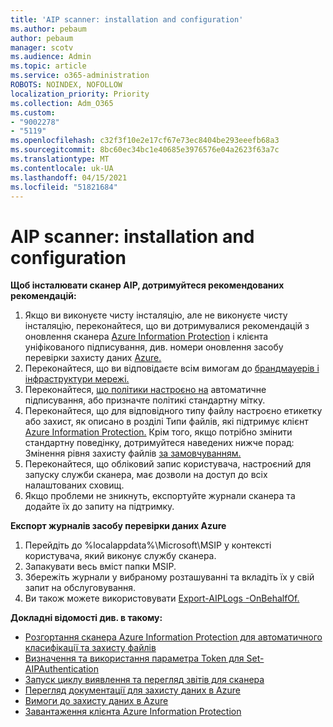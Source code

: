 ```yaml
---
title: 'AIP scanner: installation and configuration'
ms.author: pebaum
author: pebaum
manager: scotv
ms.audience: Admin
ms.topic: article
ms.service: o365-administration
ROBOTS: NOINDEX, NOFOLLOW
localization_priority: Priority
ms.collection: Adm_O365
ms.custom:
- "9002278"
- "5119"
ms.openlocfilehash: c32f3f10e2e17cf67e73ec8404be293eeefb68a3
ms.sourcegitcommit: 8bc60ec34bc1e40685e3976576e04a2623f63a7c
ms.translationtype: MT
ms.contentlocale: uk-UA
ms.lasthandoff: 04/15/2021
ms.locfileid: "51821684"
---
```

# <a name="aip-scanner-installation-and-configuration"></a>AIP scanner: installation and configuration

**Щоб інсталювати сканер AIP, дотримуйтеся рекомендованих рекомендацій:**

1. Якщо ви виконуєте чисту інсталяцію, але не виконуєте чисту інсталяцію, переконайтеся, що ви дотримувалися рекомендацій з оновлення сканера [Azure Information Protection](https://docs.microsoft.com/azure/information-protection/rms-client/client-admin-guide#upgrading-the-azure-information-protection-scanner) і клієнта уніфікованого підписування, див. номери оновлення засобу перевірки захисту даних [Azure.](https://docs.microsoft.com/azure/information-protection/rms-client/clientv2-admin-guide#upgrading-the-azure-information-protection-scanner)
2. Переконайтеся, що ви відповідаєте всім вимогам до [брандмауерів і інфраструктури мережі.](https://docs.microsoft.com/azure/information-protection/requirements#firewalls-and-network-infrastructure)
3. Переконайтеся, [що політики настроєно на](https://docs.microsoft.com/azure/information-protection/configure-policy) автоматичне підписування, або призначте політикі стандартну мітку.
4. Переконайтеся, що для відповідного типу файлу настроєно етикетку або захист, як описано в розділі Типи файлів, які підтримує клієнт [Azure Information Protection.](https://docs.microsoft.com/azure/information-protection/rms-client/client-admin-guide-file-types#supported-file-types-for-classification-and-protection) Крім того, якщо потрібно змінити стандартну поведінку, дотримуйтеся наведених нижче порад: Змінення рівня захисту файлів [за замовчуванням.](https://docs.microsoft.com/azure/information-protection/rms-client/client-admin-guide-file-types#changing-the-default-protection-level-of-files)
5. Переконайтеся, що обліковий запис користувача, настроєний для запуску служби сканера, має дозволи на доступ до всіх налаштованих сховищ.
6. Якщо проблеми не зникнуть, експортуйте журнали сканера та додайте їх до запиту на підтримку.

**Експорт журналів засобу перевірки даних Azure**

1. Перейдіть до %localappdata%\Microsoft\MSIP у контексті користувача, який виконує службу сканера.
2. Запакувати весь вміст папки MSIP.
3. Збережіть журнали у вибраному розташуванні та вкладіть їх у свій запит на обслуговування.
4. Ви також можете використовувати [Export-AIPLogs -OnBehalfOf.](https://docs.microsoft.com/powershell/module/azureinformationprotection/export-aiplogs?view=azureipps)

**Докладні відомості див. в такому:**
- [Розгортання сканера Azure Information Protection для автоматичного класифікації та захисту файлів](https://docs.microsoft.com/azure/information-protection/deploy-aip-scanner)
- [Визначення та використання параметра Token для Set-AIPAuthentication](https://docs.microsoft.com/azure/information-protection/rms-client/client-admin-guide-powershell#specify-and-use-the-token-parameter-for-set-aipauthentication)
- [Запуск циклу виявлення та перегляд звітів для сканера](https://docs.microsoft.com/azure/information-protection/deploy-aip-scanner#run-a-discovery-cycle-and-view-reports-for-the-scanner)
- [Перегляд документації для захисту даних в Azure](https://docs.microsoft.com/azure/information-protection/what-is-information-protection)
- [Вимоги до захисту даних в Azure](https://docs.microsoft.com/azure/information-protection/get-started/requirements)
- [Завантаження клієнта Azure Information Protection](https://www.microsoft.com/download/details.aspx?id=53018)
